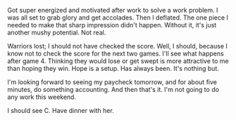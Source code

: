 Got super energized and motivated after work to solve a work problem. I was all set to grab glory and get accolades. Then I deflated. The one piece I needed to make that sharp impression didn't happen. Without it, it's just another mushy potential. Not real.

Warriors lost; I should not have checked the score. Well, I should, because I know not to check the score for the next two games. I'll see what happens after game 4. Thinking they would lose or get swept is more attractive to me than hoping they win. Hope is a setup. Has always been. It's nothing but.

I'm looking forward to seeing my paycheck tomorrow, and for about five minutes, do something accounting. And then that's it. I'm not going to do any work this weekend.

I should see C. Have dinner with her.
